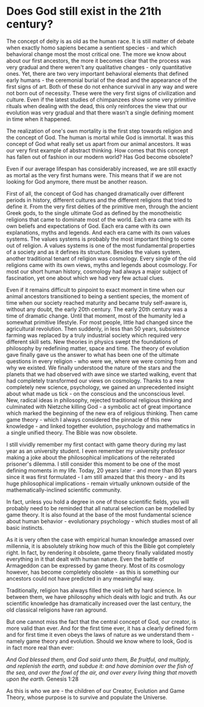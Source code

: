 # Does God still exist in the 21th century?

The concept of deity is as old as the human race. It is still matter of debate when exactly homo sapiens became a sentient species - and which behavioral change most the most critical one. The more we know about about our first ancestors, the more it becomes clear that the process was very gradual and there weren't any qualitative changes - only quantitative ones. Yet, there are two very important behavioral elements that defined early humans - the ceremonial burial of the dead and the appearance of the first signs of art. Both of these do not enhance survival in any way and were not born out of necessity. These were the very first signs of civilization and culture. Even if the latest studies of chimpanzees show some very primitive rituals when dealing with the dead, this only reinforces the view that our evolution was very gradual and that there wasn't a single defining moment in time when it happened.

The realization of one's own mortality is the first step towards religion and the concept of God. The human is mortal while God is immortal. It was this concept of God what really set us apart from our animal ancestors. It was our very first example of abstract thinking. How comes that this concept has fallen out of fashion in our modern world? Has God become obsolete?

Even if our average lifespan has considerably increased, we are still exactly as mortal as the very first humans were. This means that if we are not looking for God anymore, there must be another reason.

First of all, the concept of God has changed dramatically over different periods in history, different cultures and the different religions that tried to define it. From the very first deities of the primitive men, through the ancient Greek gods, to the single ultimate God as defined by the monotheistic religions that came to dominate most of the world. Each era came with its own beliefs and expectations of God. Each era came with its own explanations, myths and legends. And each era came with its own values systems. The values systems is probably the most important thing to come out of religion. A values systems is one of the most fundamental properties of a society and as it defines its structure. Besides the values system, another traditional tenant of religion was cosmology. Every single of the old religions came with its own views, myths and legends about cosmology. For most our short human history, cosmology had always a major subject of fascination, yet one about which we had very few actual clues.

Even if it remains difficult to pinpoint to exact moment in time when our animal ancestors transitioned to being a sentient species, the moment of time when our society reached maturity and became truly self-aware is, without any doubt, the early 20th century. The early 20th century was a time of dramatic change. Until that moment, most of the humanity led a somewhat primitive lifestyle. For most people, little had changed since the agricultural revolution. Then suddenly, in less than 50 years, subsistence farming was replaced by a truly industrial society which required very different skill sets. New theories in physics swept the foundations of philosophy by redefining matter, space and time. The theory of evolution gave finally gave us the answer to what has been one of the ultimate questions in every religion - who were we, where we were coming from and why we existed. We finally understood the nature of the stars and the planets that we had observed with awe since we started walking, event that had completely transformed our views on cosmology. Thanks to a new completely new science, psychology, we gained an unprecedented insight about what made us tick - on the conscious and the unconscious level. New, radical ideas in philosophy, rejected traditional religious thinking and culminated with Nietzche killing God - a symbolic act of great importance which marked the beginning of the new era of religious thinking. Then came game theory - which I always considered the pinnacle of this new knowledge - and linked together evolution, psychology and mathematics in a single unified theory. The Bible was now obsolete.

I still vividly remember my first contact with game theory during my last year as an university student. I even remember my university professor making a joke about the philosophical implications of the reiterated prisoner's dilemma. I still consider this moment to be one of the most defining moments in my life. Today, 20 years later - and more than 80 years since it was first formulated - I am still amazed that this theory - and its huge philosophical implications - remain virtually unknown outside of the mathematically-inclined scientific community.

In fact, unless you hold a degree in one of those scientific fields, you will probably need to be reminded that all natural selection can be modelled by game theory. It is also found at the base of the most fundamental science about human behavior - evolutionary psychology - which studies most of all basic instincts.

As it is very often the case with empirical human knowledge amassed over millennia, it is absolutely striking how much of this the Bible got completely right. In fact, by rendering it obsolete, game theory finally validated mostly everything in it that dealt with human nature. Even the battle of Armageddon can be expressed by game theory. Most of its cosmology however, has become completely obsolete - as this is something our ancestors could not have predicted in any meaningful way.

Traditionally, religion has always filled the void left by hard science. In between them, we have philosophy which deals with logic and truth. As our scientific knowledge has dramatically increased over the last century, the old classical religions have ran aground. 

But one cannot miss the fact that the central concept of God, our creator, is more valid than ever. And for the first time ever, it has a clearly defined form and for first time it even obeys the laws of nature as we understand them - namely game theory and evolution. Should we know where to look, God is in fact more real than ever:

*And God blessed them, and God said unto them, Be fruitful, and multiply, and replenish the earth, and subdue it: and have dominion over the fish of the sea, and over the fowl of the air, and over every living thing that moveth upon the earth.* Genesis 1:28

As this is who we are - the children of our Creator, Evolution and Game Theory, whose purpose is to survive and populate the Universe.
